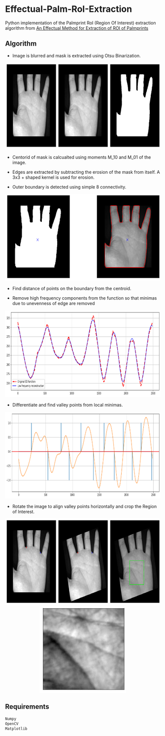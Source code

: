# Effectual-Palm-RoI-Extraction

Python implementation of the Palmprint RoI (Region Of Interest) extraction algorithm from [An Effectual Method for Extraction of ROI of Palmprints](https://ieeexplore.ieee.org/stamp/stamp.jsp?tp=&arnumber=6398207&tag=1)

## Algorithm
- Image is blurred and mask is extracted using Otsu Binarization.

<div align='center'>
   <img src="imgs/1.png" alt="progress" height='280px'/>
</div>

- Centorid of mask is calcualted using moments M_10 and M_01 of the image.

- Edges are extracted by subtracting the erosion of the mask from itself. A 3x3 + shaped kernel is used for erosion.

- Outer boundary is detected using simple 8 connectivity.

<div align='center'>
   <img src="imgs/2.png" alt="progress" height='280px'/>
</div>

- Find distance of points on the boundary from the centroid.

- Remove high frequency components from the function so that minimas due to unevenness of edge are removed

<div align='center'>
   <img src="imgs/3.png" alt="progress" height='280px'/>
</div>

- Differentiate and find valley points from local minimas.

<div align='center'>
   <img src="imgs/4.png" alt="progress" height='280px'/>
</div>

- Rotate the image to align valley points horizontally and crop the Region of Interest.

<div align='center'>
   <img src="imgs/5.png" alt="progress" height='280px'/>
   <img src="imgs/6.png" alt="progress" height='280px'/>
</div>

## Requirements
```
Numpy
OpenCV
Matplotlib
```
